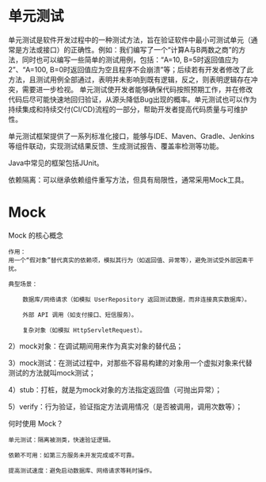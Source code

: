 # 单元测试
单元测试是软件开发过程中的一种测试方法，旨在验证软件中最小可测试单元（通常是方法或接口）的正确性。例如：我们编写了一个“计算A与B两数之商”的方法，同时也可以编写一些简单的测试用例，包括：“A=10, B=5时返回值应为2”、“A=100, B=0时返回值应为空且程序不会崩溃”等；后续若有开发者修改了此方法，且测试用例全部通过，表明并未影响到既有逻辑，反之，则表明逻辑存在冲突，需要进一步检视。
单元测试使开发者能够确保代码按照预期工作，并在修改代码后尽可能快速地回归验证，从源头降低Bug出现的概率。单元测试也可以作为持续集成和持续交付(CI/CD)流程的一部分，帮助开发者提高代码质量与可维护性。

单元测试框架提供了一系列标准化接口，能够与IDE、Maven、Gradle、Jenkins等组件联动，实现测试结果反馈、生成测试报告、覆盖率检测等功能。

Java中常见的框架包括JUnit。

依赖隔离：可以继承依赖组件重写方法，但具有局限性，通常采用Mock工具。

# Mock

Mock 的核心概念

    作用：
    用一个“假对象”替代真实的依赖项，模拟其行为（如返回值、异常等），避免测试受外部因素干扰。

    典型场景：

        数据库/网络请求（如模拟 UserRepository 返回测试数据，而非连接真实数据库）。

        外部 API 调用（如支付接口、短信服务）。

        复杂对象（如模拟 HttpServletRequest）。


2）mock对象：在调试期间用来作为真实对象的替代品；

3）mock测试：在测试过程中，对那些不容易构建的对象用一个虚拟对象来代替测试的方法就叫mock测试；

4）stub：打桩，就是为mock对象的方法指定返回值（可抛出异常）；

5）verify：行为验证，验证指定方法调用情况（是否被调用，调用次数等）；



何时使用 Mock？

    单元测试：隔离被测类，快速验证逻辑。

    依赖不可用：如第三方服务未开发完成或不可靠。

    提高测试速度：避免启动数据库、网络请求等耗时操作。
